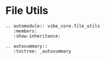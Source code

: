 # File Utils

```{eval-rst}
.. automodule:: vibe_core.file_utils
   :members:
   :show-inheritance:
```

```{eval-rst}
.. autosummary::
   :toctree: _autosummary
```
